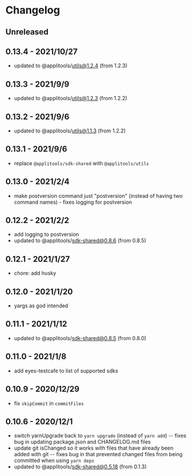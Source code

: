 # Changelog

## Unreleased


## 0.13.4 - 2021/10/27

- updated to @applitools/utils@1.2.4 (from 1.2.3)

## 0.13.3 - 2021/9/9

- updated to @applitools/utils@1.2.3 (from 1.2.2)

## 0.13.2 - 2021/9/6

- updated to @applitools/utils@1.1.3 (from 1.2.2)

## 0.13.1 - 2021/9/6

- replace `@applitools/sdk-shared` with `@applitools/utils`

## 0.13.0 - 2021/2/4

- make postversion command just "postversion" (instead of having two command names) - fixes logging for postversion

## 0.12.2 - 2021/2/2

- add logging to postversion
- updated to @applitools/sdk-shared@0.8.6 (from 0.8.5)

## 0.12.1 - 2021/1/27

- chore: add husky

## 0.12.0 - 2021/1/20

- yargs as god intended

## 0.11.1 - 2021/1/12

- updated to @applitools/sdk-shared@0.8.5 (from 0.8.0)

## 0.11.0 - 2021/1/8

- add eyes-testcafe to list of supported sdks

## 0.10.9 - 2020/12/29

- fix `skipCommit` in `commitFiles`

## 0.10.6 - 2020/12/1

- switch yarnUpgrade back to `yarn upgrade` (instead of `yarn add`) -- fixes bug in updating package.json and CHANGELOG.md files
- update git isChanged so it works with files that have already been added with git -- fixes bug in that prevented changed files from being committed when using `yarn deps`
- updated to @applitools/sdk-shared@0.5.18 (from 0.1.3)
